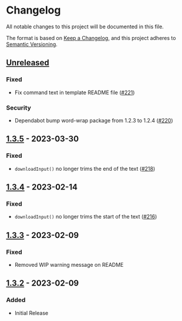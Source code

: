 # Changelog

All notable changes to this project will be documented in this file.

The format is based on [Keep a Changelog](https://keepachangelog.com/en/1.0.0/),
and this project adheres to [Semantic Versioning](https://semver.org/spec/v2.0.0.html).

## [Unreleased]
### Fixed
- Fix command text in template README file ([#221](https://github.com/beakerandjake/advent-of-code-runner/pull/221))
### Security
- Dependabot bump word-wrap package from 1.2.3 to 1.2.4 ([#220](https://github.com/beakerandjake/advent-of-code-runner/pull/220))

## [1.3.5] - 2023-03-30
### Fixed
- `downloadInput()` no longer trims the end of the text ([#218](https://github.com/beakerandjake/advent-of-code-runner/issues/218))

## [1.3.4] - 2023-02-14
### Fixed
- `downloadInput()` no longer trims the start of the text ([#216](https://github.com/beakerandjake/advent-of-code-runner/issues/216))

## [1.3.3] - 2023-02-09
### Fixed
- Removed WIP warning message on README

## [1.3.2] - 2023-02-09
### Added
- Initial Release

[Unreleased]: https://github.com/beakerandjake/advent-of-code-runner/compare/v1.3.5...HEAD
[1.3.5]: https://github.com/beakerandjake/advent-of-code-runner/compare/v1.3.4...v1.3.5
[1.3.4]: https://github.com/beakerandjake/advent-of-code-runner/compare/v1.3.3...v1.3.4
[1.3.3]: https://github.com/beakerandjake/advent-of-code-runner/compare/v1.3.2...v1.3.3
[1.3.2]: https://github.com/beakerandjake/advent-of-code-runner/releases/tag/v1.3.2
